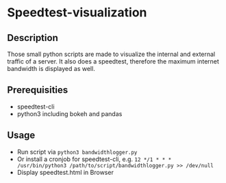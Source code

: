 Speedtest-visualization
=======================

Description
-----------

Those small python scripts are made to visualize the internal and external traffic of a server. It also does a speedtest, therefore the maximum internet bandwidth is displayed as well.

Prerequisities
--------------

- speedtest-cli
- python3 including bokeh and pandas

Usage
-----

- Run script via `python3 bandwidthlogger.py`
- Or install a cronjob for speedtest-cli, e.g. `12 */1 * * * /usr/bin/python3 /path/to/script/bandwidthlogger.py >> /dev/null`
- Display speedtest.html in Browser

